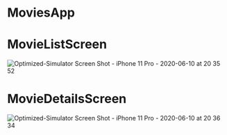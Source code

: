 # MoviesApp

# MovieListScreen

![Optimized-Simulator Screen Shot - iPhone 11 Pro - 2020-06-10 at 20 35 52](https://user-images.githubusercontent.com/10250978/84271388-9dbe6e80-ab5e-11ea-8d3b-29cb092e5840.png)


# MovieDetailsScreen

![Optimized-Simulator Screen Shot - iPhone 11 Pro - 2020-06-10 at 20 36 34](https://user-images.githubusercontent.com/10250978/84272067-86cc4c00-ab5f-11ea-9b60-8f7b97303e55.png)
